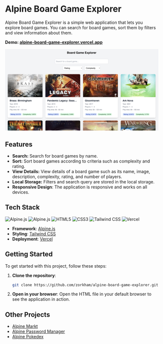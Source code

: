 # Alpine Board Game Explorer

Alpine Board Game Explorer is a simple web application that lets you explore board games. You can search for board games, sort them by filters and view information about them.

**Demo: [alpine-board-game-explorer.vercel.app](https://alpine-board-game-explorer.vercel.app)**

![Preview](./preview.png)

## Features

- **Search:** Search for board games by name.
- **Sort:** Sort board games according to criteria such as complexity and rating.
- **View Details:** View details of a board game such as its name, image, description, complexity, rating, and number of players.
- **Local Storage:** Filters and search query are stored in the local storage.
- **Responsive Design**: The application is responsive and works on all devices.

## Tech Stack

![Alpine.js](https://img.shields.io/badge/JavaScript-F7DF1E?style=for-the-badge&logo=javascript&logoColor=black)
![Alpine.js](https://img.shields.io/badge/Alpine%20JS-8BC0D0?style=for-the-badge&logo=alpinedotjs&logoColor=black)
![HTML5](https://img.shields.io/badge/HTML5-E34F26?style=for-the-badge&logo=html5&logoColor=white)
![CSS3](https://img.shields.io/badge/CSS3-1572B6?style=for-the-badge&logo=css3&logoColor=white)
![Tailwind CSS](https://img.shields.io/badge/Tailwind_CSS-38B2AC?style=for-the-badge&logo=tailwind-css&logoColor=white)
![Vercel](https://img.shields.io/badge/vercel-%23000000.svg?style=for-the-badge&logo=vercel&logoColor=white)

- **Framework**: [Alpine.js](https://alpinejs.dev)
- **Styling**: [Tailwind CSS](https://tailwindcss.com)
- **Deployment**: [Vercel](https://vercel.com)

## Getting Started

To get started with this project, follow these steps:

1. **Clone the repository**:
    ```sh
    git clone https://github.com/zorkham/alpine-board-game-explorer.git
    ```

2. **Open in your browser**: Open the HTML file in your default browser to see the application in action.

## Other Projects

- [Alpine Markt](https://github.com/Zorkham/alpine-markt)
- [Alpine Password Manager](https://github.com/Zorkham/alpine-password-manager)
- [Alpine Pokedex](https://github.com/Zorkham/alpine-pokedex)

